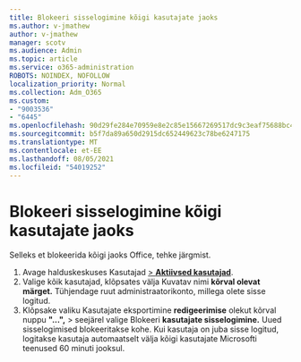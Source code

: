 ```yaml
---
title: Blokeeri sisselogimine kõigi kasutajate jaoks
ms.author: v-jmathew
author: v-jmathew
manager: scotv
ms.audience: Admin
ms.topic: article
ms.service: o365-administration
ROBOTS: NOINDEX, NOFOLLOW
localization_priority: Normal
ms.collection: Adm_O365
ms.custom:
- "9003536"
- "6445"
ms.openlocfilehash: 90d29fe284e70959e8e2c85e15667269517dc9c3eaf75688bc4750d8767fa2fd
ms.sourcegitcommit: b5f7da89a650d2915dc652449623c78be6247175
ms.translationtype: MT
ms.contentlocale: et-EE
ms.lasthandoff: 08/05/2021
ms.locfileid: "54019252"
---
```

# <a name="block-sign-in-for-all-users"></a>Blokeeri sisselogimine kõigi kasutajate jaoks

Selleks et blokeerida kõigi jaoks Office, tehke järgmist.

1. Avage halduskeskuses Kasutajad [   >  **Aktiivsed kasutajad**](https://admin.microsoft.com/Adminportal/Home?source=applauncher#/users).
2. Valige kõik kasutajad, klõpsates välja Kuvatav nimi **kõrval olevat märget.** Tühjendage ruut administraatorikonto, millega olete sisse logitud.
3. Klõpsake valiku Kasutajate eksportimine **redigeerimise** olekut kõrval nuppu **"...",**  >  seejärel valige Blokeeri **kasutajate sisselogimine.** Uued sisselogimised blokeeritakse kohe. Kui kasutaja on juba sisse logitud, logitakse kasutaja automaatselt välja kõigi kasutajate Microsofti teenused 60 minuti jooksul.
